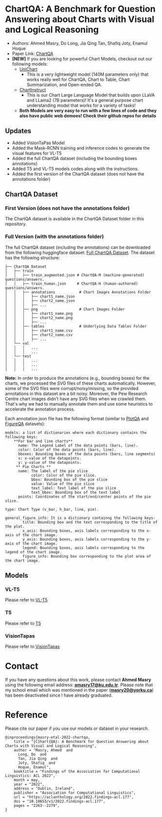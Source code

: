 # ChartQA: A Benchmark for Question Answering about Charts with Visual and Logical Reasoning

* Authors: Ahmed Masry, Do Long, Jia Qing Tan, Shafiq Joty, Enamul Hoque
* Paper Link: [ChartQA](https://aclanthology.org/2022.findings-acl.177/)
* **[NEW]** If you are looking for powerful Chart Models, checkout out our following models:
    * [UniChart](https://github.com/vis-nlp/UniChart)
        * This is a very lightweight model (140M parameters only) that works really well for ChartQA, Chart to Table, Chart Summarization, and Open-ended QA.
    * [ChartInstruct](https://github.com/vis-nlp/ChartInstruct)
        * This is our Chart Large Language Model that builds upon LLaVA and LLama2 (7B parameters)! It's a general purpose chart understanding model that works for a variety of tasks!
    * **Both Models are very easy to run with a few lines of code and they also have public web demoes! Check their github repos for details**

## Updates
* Added VisionTaPas Model
* Added the Mask-RCNN training and inference codes to generate the visual features for VL-T5
* Added the full ChartQA dataset (including the bounding boxes annotations)
* Added T5 and VL-T5 models codes along with the instructions. 
* Added the first version of the ChartQA dataset (does not have the annotations folder)

## ChartQA Dataset
### First Version (does not have the annotations folder)
The ChartQA dataset is available in the ChartQA Dataset folder in this repository. 

### Full Version (with the annotations folder)
The full ChartQA dataset (including the annotations) can be downloaded from the following huggingface dataset: [Full ChartQA Dataset](https://huggingface.co/datasets/ahmed-masry/ChartQA). The dataset has the following structure:

```
├── ChartQA Dataset                   
│   ├── train   
│   │   ├── train_augmented.json # ChartQA-M (machine-generated) questions/answers. 
│   │   ├── train_human.json     # ChartQA-H (human-authored) questions/answers. 
│   │   ├── annotations           # Chart Images Annotations Folder
│   │   │   ├── chart1_name.json
│   │   │   ├── chart2_name.json
│   │   │   ├── ...
│   │   ├── png                   # Chart Images Folder
│   │   │   ├── chart1_name.png
│   │   │   ├── chart2_name.png
│   │   │   ├── ...
│   │   ├── tables                # Underlying Data Tables Folder
│   │   │   ├── chart1_name.csv
│   │   │   ├── chart2_name.csv
│   │   │   ├── ...
│   └── val  
│   │   │   ...
│   │   │   ...
│   └── test  
│   │   │   ...
│   │   │   ...
│   │   |   ...
```

 <strong>Note:</strong> In order to produce the annotations (e.g., bounding boxes) for the charts, we processed the SVG files of these charts automatically. However, some of the SVG files were corrupt/noisy/missing, so the provided annotations in this dataset are a bit noisy. Moreover, the Pew Research Centre chart images didn't have any SVG files when we crawled them. That's why we had to manually annotate them and use some heuristics to accelerate the annotation process. 
 
Each annotation json file has the following format (similar to [PlotQA](https://github.com/NiteshMethani/PlotQA/blob/master/PlotQA_Dataset.md) and [FigureQA](https://www.microsoft.com/en-us/research/project/figureqa-dataset/) datasets):
```
models: a list of dictionaries where each dictionary contains the following keys:
    **For bar and line charts**
      name: The Legend Label of the data points (bars, line).
      color: Color of the data points (bars, line). 
      bboxes: Bounding boxes of the data points (bars, line segments)
      x: x-value of the datapoints.
      y: y-value of the datapoints.
     ** Pie Charts **
      name: The label of the pie slice
			color: Color of the pie slice.
			bbox: Bounding box of the pie slice
			value: Value of the pie slice
			text_label: Text label of the pie slice
			text_bbox: Bounding box of the text label
      points: Coordinates of the start/end/center points of the pie slice. 

type: Chart Type (v_bar, h_bar, line, pie).

general_figure_info: It is a dictionary containng the following keys-
		title: Bounding box and the text corresponding to the title of the plot.
		x_axis: Bounding boxes, axis labels corresponding to the x-axis of the chart image.
		y_axis: Bounding boxes, axis labels corresponding to the y-axis of the chart image.
		legend: Bounding boxes, axis labels corresponding to the legend of the chart image.
		figure_info: Bounding box corresponding to the plot area of the chart image.
```
## Models

### VL-T5
Please refer to [VL-T5](https://github.com/vis-nlp/ChartQA/tree/main/Models/VL-T5)

### T5 
Please refer to [T5](https://github.com/vis-nlp/ChartQA/tree/main/Models/T5)

### VisionTapas
Please refer to [VisionTapas](https://github.com/vis-nlp/ChartQA/tree/main/Models/VisionTapas)

# Contact
If you have any questions about this work, please contact **Ahmed Masry** using the following email address: **amasry17@ku.edu.tr**.
Please note that my school email which was mentioned in the paper (**masry20@yorku.ca**) has been deactivated since I have already graduated. 

# Reference
Please cite our paper if you use our models or dataset in your research. 

```
@inproceedings{masry-etal-2022-chartqa,
    title = "{C}hart{QA}: A Benchmark for Question Answering about Charts with Visual and Logical Reasoning",
    author = "Masry, Ahmed  and
      Long, Do  and
      Tan, Jia Qing  and
      Joty, Shafiq  and
      Hoque, Enamul",
    booktitle = "Findings of the Association for Computational Linguistics: ACL 2022",
    month = may,
    year = "2022",
    address = "Dublin, Ireland",
    publisher = "Association for Computational Linguistics",
    url = "https://aclanthology.org/2022.findings-acl.177",
    doi = "10.18653/v1/2022.findings-acl.177",
    pages = "2263--2279",
}
```
